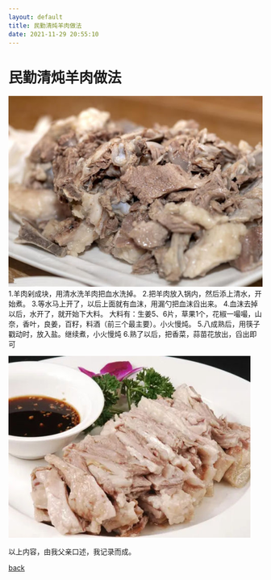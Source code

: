 ```yaml
---
layout: default
title: 民勤清炖羊肉做法
date: 2021-11-29 20:55:10
---
```


# 民勤清炖羊肉做法
![民勤羊肉1](./img/民勤清炖羊肉做法.assets/民勤羊肉1.jpg)
1.羊肉剁成块，用清水洗羊肉把血水洗掉。
2.把羊肉放入锅内，然后添上清水，开始煮。
3.等水马上开了，以后上面就有血沫，用漏勺把血沫舀出来。
4.血沫去掉以后，水开了，就开始下大料。
大料有：生姜5、6片，草果1个，花椒一嘬嘬，山奈，香叶，良姜，百籽，料酒（前三个最主要）。小火慢炖。
5.八成熟后，用筷子戳动时，放入盐。继续煮，小火慢炖
6.熟了以后，把香菜，蒜苗花放出，舀出即可

![民勤羊肉2](./img/民勤清炖羊肉做法.assets/民勤羊肉2.jpg)

以上内容，由我父亲口述，我记录而成。

[back](./list-cookbook.md)
